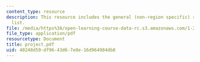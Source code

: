 ```yaml
---
content_type: resource
description: This resource includes the general (non-region specific) reading resource
  list.
file: /media/https%3A/open-learning-course-data-rc.s3.amazonaws.com/1-212j-an-introduction-to-intelligent-transportation-systems-spring-2005/40248d59df9643d67e8e16d964984db8_project.pdf
file_type: application/pdf
resourcetype: Document
title: project.pdf
uid: 40248d59-df96-43d6-7e8e-16d964984db8
---
```

